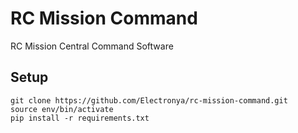 # RC Mission Command
RC Mission Central Command Software

## Setup
```
git clone https://github.com/Electronya/rc-mission-command.git
source env/bin/activate
pip install -r requirements.txt
```
